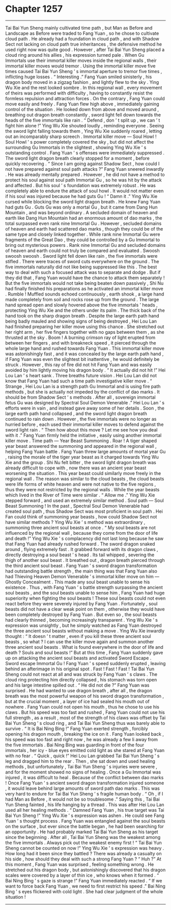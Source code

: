 
# Chapter 1257


---

Tai Bai Yun Sheng mainly cultivated time path , but Man as Before and Landscape as Before were traded to Fang Yuan , so he chose to cultivate cloud path . He already had a foundation in cloud path , and with Shadow Sect not lacking on cloud path true inheritances , the defensive method he used right now was quite good .
However , after Tai Bai Yun Sheng placed a cloud ring around his allies , his expression turned pale .
When Gu Immortals use their immortal killer moves inside the regional walls , their immortal killer moves would tremor .
Using the immortal killer move five times caused Tai Bai Yun Sheng ’ s immortal aperture to tremor five times , inflicting huge losses .
“ Interesting .” Fang Yuan smiled sinisterly , his dragon body moved in a zigzag fashion , and lightly flew to the sky .
Ying Wu Xie and the rest looked sombre .
In this regional wall , every movement of theirs was performed with difficulty , having to constantly resist the formless repulsion and attraction forces .
On the contrary , Fang Yuan could move easily and freely .
Fang Yuan flew high above , immediately gaining control of the situation . He looked down from above and moved around , breathing out dragon breath constantly , sword light fell down towards the heads of the five immortals like rain .
“ Defend , don ’ t split up , we can ’ t fight him alone !” Ying Wu Xie shouted loudly , reminding everyone .
Seeing the sword light falling towards them , Ying Wu Xie suddenly roared , letting out an incomparably sharp screech .
Immortal killer move — Soul Howl !
Soul Howl ’ s power completely covered the sky , but did not affect the surrounding Gu Immortals in the slightest , showing Ying Wu Xie ’ s outstanding control .
Fang Yuan ’ s offenses were immediately suppressed . The sword light dragon breath clearly stopped for a moment , before quickly recovering .
“ Since I am going against Shadow Sect , how could I not have prepared against soul path attacks ?” Fang Yuan sneered inwardly .
He was already mentally prepared .
However , he did not have a method to protect his soul against soul path Immortal Gu , so he was hit by the attack and affected .
But his soul ’ s foundation was extremely robust . He was completely able to endure the attack of soul howl . It would not matter even if his soul was injured because he had guts Gu !
“ Damn it .” Ying Wu Xie cursed while blocking the sword light dragon breath .
He knew Fang Yuan had guts Gu .
Guts Gu was only a mortal Gu , but it came from Dang Hun Mountain , and was beyond ordinary .
A secluded domain of heaven and earth like Dang Hun Mountain had an enormous amount of dao marks , the total surpassed even rank nine Immortal Gu . However , secluded domains of heaven and earth had scattered dao marks , though they could be of the same type and closely linked together . While rank nine Immortal Gu were fragments of the Great Dao , they could be controlled by a Gu Immortal to bring out mysterious powers .
Rank nine Immortal Gu and secluded domains of heaven and earth could not truly be compared and evaluated .
Swoosh swoosh swoosh .
Sword light fell down like rain , the five immortals were stifled .
There were traces of sword cuts everywhere on the ground .
The five immortals naturally did not like being suppressed like this .
The best way to deal with such a focused attack was to separate and dodge . But if they did that , Fang Yuan would have the chance to attack them separately !
But the five immortals would not take being beaten down passively , Shi Nu had finally finished his preparations as he activated an immortal killer move .
Rumble !
Muffled sounds echoed continuously , earth shook , a large hand made completely from soil and rocks rose up from the ground .
The large hand spread open and slowly hovered above the five immortals ’ heads , protecting Ying Wu Xie and the others under its palm . The thick back of the hand took on the sharp dragon breath .
Despite the large earth path hand being badly mauled and showing signs of being destroyed , Hei Lou Lan had finished preparing her killer move using this chance .
She stretched out her right arm , her five fingers together with no gaps between them , as she thrusted at the sky .
Boom !
A burning crimson ray of light erupted from between her fingers , and with breakneck speed , it pierced through the whole large hand and rushed towards Fang Yuan .
This immortal killer move was astonishingly fast , and it was concealed by the large earth path hand , if Fang Yuan was even the slightest bit inattentive , he would definitely be struck .
However , this ray of fire did not hit Fang Yuan and was easily avoided by him lightly moving his dragon body .
“ It actually did not hit !” Hei Lou Lan ’ s heart sank .
Three breaths future vision .
Hei Lou Lan did not know that Fang Yuan had such a time path investigative killer move .
“ Strange , Hei Lou Lan is a strength path Gu Immortal and is using fire path methods , but she is actually not impeded by the conflict of dao marks . It should be from Shadow Sect ’ s methods . After all , sovereign immortal fetus Gu was designed by Spectral Soul Demon Venerable .” Hei Lou Lan ’ s efforts were in vain , and instead gave away some of her details .
Soon , the large earth path hand collapsed , and the sword light dragon breath continued to rain down .
However , the five immortals were no longer as hurried before , each used their immortal killer moves to defend against the sword light rain .
“ Then how about this move ? Let me see how you deal with it .” Fang Yuan firmly held the initiative , easily using another immortal killer move .
Time path — Year Beast Summoning .
Roar !
A tiger shaped year beast answered the summoning and appeared in the regional wall , helping Fang Yuan battle .
Fang Yuan threw large amounts of mortal year Gu , raising the morale of the tiger year beast as it charged towards Ying Wu Xie and the group .
Shi Nu felt bitter , the sword light dragon breath was already difficult to cope with , now there was an ancient year beast worsening the situation .
This year beast could similarly move freely in the regional wall .
The reason was similar to the cloud beasts , the cloud beasts were life forms of white heaven and were not native to the five regions , thus they were not restricted by the regional walls .
While the year beasts which lived in the River of Time were similar .
“ Allow me .” Ying Wu Xie stepped forward , and used an extremely similar method .
Soul path — Soul Beast Summoning !
In the past , Spectral Soul Demon Venerable had created soul path , thus Shadow Sect was most proficient in soul path . Hei Fan could think of summoning year beasts , how could Shadow Sect not have similar methods ?
Ying Wu Xie ’ s method was extraordinary , summoning three ancient soul beasts at once .
“ My soul beasts are not influenced by the regional wall , because they come from the door of life and death !”
Ying Wu Xie ’ s complacency did not last long because he saw that Fang Yuan had already rushed forward .
The sword dragon snaked around , flying extremely fast .
It grabbed forward with its dragon claws , directly destroying a soul beast ’ s head .
Its tail whipped , severing the thigh of another soul beast .
It breathed out , dragon breath pierced through the third ancient soul beast .
Fang Yuan ’ s sword dragon transformation had outstanding battle strength , the main thing was that Fang Yuan also had Thieving Heaven Demon Venerable ’ s immortal killer move on him — Ghostly Concealment .
This made any soul beast unable to sense his existence .
Thus , with Fang Yuan ’ s battle strength surpassing the ancient soul beasts , and the soul beasts unable to sense him , Fang Yuan had huge superiority when fighting the soul beasts !
These soul beasts could not even react before they were severely injured by Fang Yuan .
Fortunately , soul beasts did not have a clear weak point on them , otherwise they would have been completely destroyed by Fang Yuan .
But even so , the soul beasts had clearly thinned , becoming increasingly transparent .
Ying Wu Xie ’ s expression was unsightly , but he simply watched as Fang Yuan destroyed the three ancient soul beasts without making a move .
Ying Wu Xie inwardly thought : “ It doesn ’ t matter , even if you kill these three ancient soul beasts , so what ? I can use the killer move again and summon another three ancient soul beasts . What is found everywhere in the door of life and death ? Souls and soul beasts !”
But at this time , Fang Yuan suddenly gave up on attacking the ancient soul beasts and activated Sword Escape .
Sword escape Immortal Gu !
Fang Yuan ’ s speed suddenly erupted , leaving behind an afterimage in his original spot .
Fast ! Fast ! Fast !
Tai Bai Yun Sheng could not react at all and was struck by Fang Yuan ’ s claws .
The cloud ring protecting him directly collapsed , his stomach was torn open and his large intestine spilled out .
“ He did not die ?” Fang Yuan was surprised .
He had wanted to use dragon breath , after all , the dragon breath was the most powerful weapon of his sword dragon transformation , but at the crucial moment , a layer of ice had sealed his mouth out of nowhere .
Fang Yuan could not open his mouth , thus he chose to use his claws .
But his speed was too fast and rushed , Fang Yuan could not use his full strength , as a result , most of the strength of his claws was offset by Tai Bai Yun Sheng ’ s cloud ring , and Tai Bai Yun Sheng thus was barely able to survive .
“ It is Bai Ning Bing !” Fang Yuan exerted strength , forcibly opening his dragon mouth , breaking the ice on it .
Fang Yuan looked back , his speed was too fast and right now , he was already a few li away from the five immortals .
Bai Ning Bing was guarding in front of the four immortals , her icy - blue eyes emitted cold light as she stared at Fang Yuan with no fear .
“ Quick , quick !” Hei Lou Lan grabbed Tai Bai Yun Sheng ’ s leg and dragged him to the rear .
Then , she sat down and used healing methods , but unfortunately , Tai Bai Yun Sheng ’ s injuries were severe , and for the moment showed no signs of healing .
Once a Gu Immortal was injured , it was difficult to heal .
Because of the conflict between dao marks !
Once Fang Yuan ’ s ancient sword dragon transformation injured someone , it would leave behind large amounts of sword path dao marks . This was very hard to endure for Tai Bai Yun Sheng ’ s fragile human body .
“ Oh , if I had Man as Before , it would not be so troublesome .” Saying this , Tai Bai Yun Sheng fainted , his life hanging by a thread .
This was after Hei Lou Lan used all her healing methods .
“ Damned Fang Yuan , his true target was Tai Bai Yun Sheng !” Ying Wu Xie ’ s expression was ashen .
He could see Fang Yuan ’ s thought process .
Fang Yuan was entangled against the soul beasts on the surface , but ever since the battle began , he had been searching for an opportunity . He had probably marked Tai Bai Yun Sheng as his target since the beginning .
After all , Tai Bai Yun Sheng was the weakest among the five immortals .
Always pick out the weakest enemy first !
“ Tai Bai Yun Sheng cannot be counted on now !” Ying Wu Xie ’ s expression was heavy . How long had it been since they battled ? There was already a casualty on his side , how should they deal with such a strong Fang Yuan ?
“ Huh ?”
At this moment , Fang Yuan was surprised , feeling something wrong .
He stretched out his dragon body , but astonishingly discovered that his dragon scales were covered by a layer of thin ice , who knows when it formed .
“ Bai Ning Bing ’ s gaze is strange !” Fang Yuan immediately reacted .
“ If we want to force back Fang Yuan , we need to first restrict his speed .” Bai Ning Bing ’ s eyes flickered with cold light . She had clear judgment of the whole situation !

---

